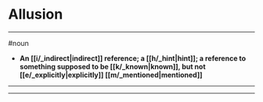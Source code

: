 # Allusion
---
#noun
- **An [[i/_indirect|indirect]] reference; a [[h/_hint|hint]]; a reference to something supposed to be [[k/_known|known]], but not [[e/_explicitly|explicitly]] [[m/_mentioned|mentioned]]**
---
---
